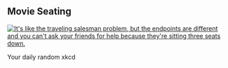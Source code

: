 ## Movie Seating
[![It's like the traveling salesman problem, but the endpoints are different and you can't ask your friends for help because they're sitting three seats down.](https://imgs.xkcd.com/comics/movie_seating.png)](https://xkcd.com/173/ "It's like the traveling salesman problem, but the endpoints are different and you can't ask your friends for help because they're sitting three seats down.")

Your daily random xkcd
